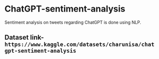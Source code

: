 # ChatGPT-sentiment-analysis
Sentiment analysis on tweets regarding ChatGPT is done using NLP.

## Dataset link- `https://www.kaggle.com/datasets/charunisa/chatgpt-sentiment-analysis`

